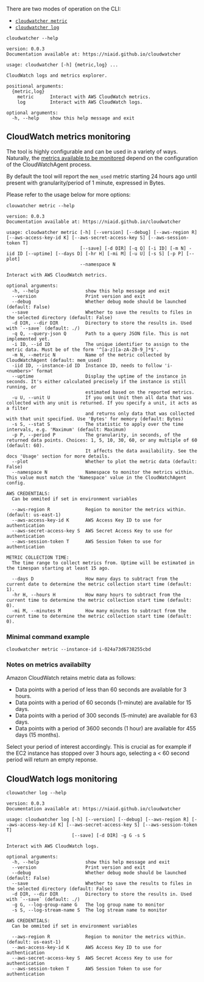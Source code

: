 There are two modes of operation on the CLI:

- [`cloudwatcher metric`](#cloudwatch-metrics-monitoring)
- [`cloudwatcher log`](#cloudwatch-logs-monitoring)

```
cloudwatcher --help
```

```
version: 0.0.3
Documentation available at: https://niaid.github.io/cloudwatcher

usage: cloudwatcher [-h] {metric,log} ...

CloudWatch logs and metrics explorer.

positional arguments:
  {metric,log}
    metric      Interact with AWS CloudWatch metrics.
    log         Interact with AWS CloudWatch logs.

optional arguments:
  -h, --help    show this help message and exit
```

## CloudWatch metrics monitoring

The tool is highly configurable and can be used in a variety of ways. Naturally, the [metrics available to be monitored](https://docs.aws.amazon.com/AmazonCloudWatch/latest/monitoring/metrics-collected-by-CloudWatch-agent.html) depend on the configuration of the CloudWatchAgent process.

By default the tool will report the `mem_used` metric starting 24 hours ago until present with granularity/period of 1 minute, expressed in Bytes.

Please refer to the usage below for more options:

```
clouwatcher metric --help
```

```
version: 0.0.3
Documentation available at: https://niaid.github.io/cloudwatcher

usage: cloudwatcher metric [-h] [--version] [--debug] [--aws-region R] [--aws-access-key-id K] [--aws-secret-access-key S] [--aws-session-token T]
                           [--save] [-d DIR] [-q Q] [-i ID] [-m N] -iid ID [--uptime] [--days D] [-hr H] [-mi M] [-u U] [-s S] [-p P] [--plot]
                           --namespace N

Interact with AWS CloudWatch metrics.

optional arguments:
  -h, --help                 show this help message and exit
  --version                  Print version and exit
  --debug                    Whether debug mode should be launched (default: False)
  --save                     Whether to save the results to files in the selected directory (default: False)
  -d DIR, --dir DIR          Directory to store the results in. Used with `--save` (default: ./)
  -q Q, --query-json Q       Path to a query JSON file. This is not implemented yet.
  -i ID, --id ID             The unique identifier to assign to the metric data. Must be of the form '^[a-z][a-zA-Z0-9_]*$'.
  -m N, --metric N           Name of the metric collected by CloudWatchAgent (default: mem_used)
  -iid ID, --instance-id ID  Instance ID, needs to follow 'i-<numbers>' format
  --uptime                   Display the uptime of the instance in seconds. It's either calculated precisely if the instance is still running, or
                             estimated based on the reported metrics.
  -u U, --unit U             If you omit Unit then all data that was collected with any unit is returned. If you specify a unit, it acts as a filter
                             and returns only data that was collected with that unit specified. Use 'Bytes' for memory (default: Bytes)
  -s S, --stat S             The statistic to apply over the time intervals, e.g. 'Maximum' (default: Maximum)
  -p P, --period P           The granularity, in seconds, of the returned data points. Choices: 1, 5, 10, 30, 60, or any multiple of 60 (default: 60).
                             It affects the data availability. See the docs 'Usage' section for more details.
  --plot                     Whether to plot the metric data (default: False)
  --namespace N              Namespace to monitor the metrics within. This value must match the 'Namespace' value in the CloudWatchAgent config.

AWS CREDENTIALS:
  Can be ommited if set in environment variables

  --aws-region R             Region to monitor the metrics within. (default: us-east-1)
  --aws-access-key-id K      AWS Access Key ID to use for authentication
  --aws-secret-access-key S  AWS Secret Access Key to use for authentication
  --aws-session-token T      AWS Session Token to use for authentication

METRIC COLLECTION TIME:
  The time range to collect metrics from. Uptime will be estimated in the timespan starting at least 15 ago.

  --days D                   How many days to subtract from the current date to determine the metric collection start time (default: 1).
  -hr H, --hours H           How many hours to subtract from the current time to determine the metric collection start time (default: 0).
  -mi M, --minutes M         How many minutes to subtract from the current time to determine the metric collection start time (default: 0).
```

### Minimal command example

```console
cloudwatcher metric --instance-id i-024a73d6738255cbd
```

### Notes on metrics availabilty

Amazon CloudWatch retains metric data as follows:

- Data points with a period of less than 60 seconds are available for 3 hours.
- Data points with a period of 60 seconds (1-minute) are available for 15 days.
- Data points with a period of 300 seconds (5-minute) are available for 63 days.
- Data points with a period of 3600 seconds (1 hour) are available for 455 days (15 months).

Select your period of interest accordingly. This is crucial as for example if the EC2 instance has stopped over 3 hours ago, selecting a < 60 second period will return an empty reponse.

## CloudWatch logs monitoring

```
clouwatcher log --help
```

```
version: 0.0.3
Documentation available at: https://niaid.github.io/cloudwatcher

usage: cloudwatcher log [-h] [--version] [--debug] [--aws-region R] [--aws-access-key-id K] [--aws-secret-access-key S] [--aws-session-token T]
                        [--save] [-d DIR] -g G -s S

Interact with AWS CloudWatch logs.

optional arguments:
  -h, --help                 show this help message and exit
  --version                  Print version and exit
  --debug                    Whether debug mode should be launched (default: False)
  --save                     Whether to save the results to files in the selected directory (default: False)
  -d DIR, --dir DIR          Directory to store the results in. Used with `--save` (default: ./)
  -g G, --log-group-name G   The log group name to monitor
  -s S, --log-stream-name S  The log stream name to monitor

AWS CREDENTIALS:
  Can be ommited if set in environment variables

  --aws-region R             Region to monitor the metrics within. (default: us-east-1)
  --aws-access-key-id K      AWS Access Key ID to use for authentication
  --aws-secret-access-key S  AWS Secret Access Key to use for authentication
  --aws-session-token T      AWS Session Token to use for authentication
```
